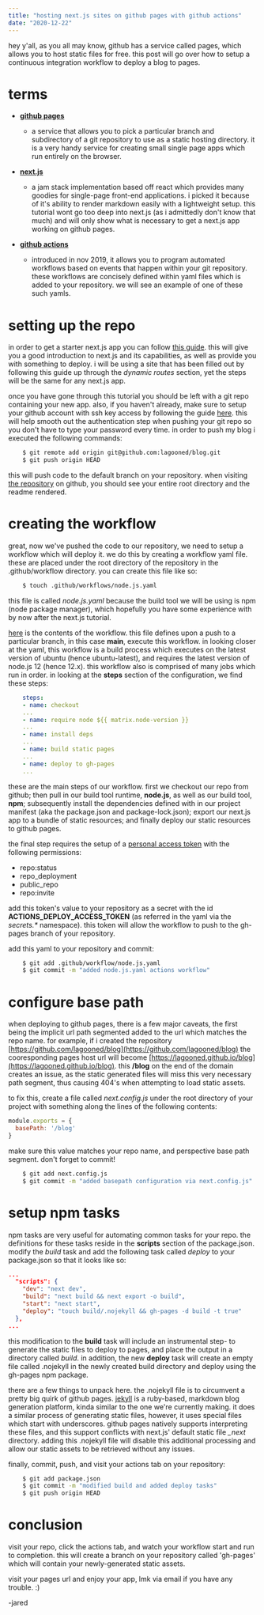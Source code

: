 ```yaml
---
title: "hosting next.js sites on github pages with github actions"
date: "2020-12-22"
---
```


hey y'all, as you all may know, github has a service called pages, which allows you to host static files for free. this post will go over how to setup a continuous integration workflow to deploy a blog to pages.

# terms
- **[github pages](https://pages.github.com)**
  - a service that allows you to pick a particular branch and subdirectory of a git repository to use as a static hosting directory. it is a very handy service for creating small single page apps which run entirely on the browser.

- **[next.js](https://nextjs.org)**
  - a jam stack implementation based off react which provides many goodies for single-page front-end applications. i picked it because of it's ability to render markdown easily with a lightweight setup. this tutorial wont go too deep into next.js (as i admittedly don't know that much) and will only show what is necessary to get a next.js app working on github pages.

- **[github actions](https://github.com/features/actions)**
  - introduced in nov 2019, it allows you to program automated workflows based on events that happen within your git repository. these workflows are concisely defined within yaml files which is added to your repository. we will see an example of one of these such yamls.

# setting up the repo

in order to get a starter next.js app you can follow [this guide](https://nextjs.org/learn/basics/create-nextjs-app). this will give you a good introduction to next.js and its capabilities, as well as provide you with something to deploy. i will be using a site that has been filled out by following this guide up through the *dynamic routes* section, yet the steps will be the same for any next.js app.

once you have gone through this tutorial you should be left with a git repo containing your new app. also, if you haven't already, make sure to setup your github account with ssh key access by following the guide [here](https://docs.github.com/en/free-pro-team@latest/github/authenticating-to-github/connecting-to-github-with-ssh). this will help smooth out the authentication step when pushing your git repo so you don't have to type your password every time. in order to push my blog i executed the following commands:

```bash
    $ git remote add origin git@github.com:lagooned/blog.git
    $ git push origin HEAD
```

this will push code to the default branch on your repository. when visiting [the repository](https://github.com/lagooned/blog) on github, you should see your entire root directory and the readme rendered.

# creating the workflow

great, now we've pushed the code to our repository, we need to setup a workflow which will deploy it. we do this by creating a workflow yaml file. these are placed under the root directory of the repository in the .github/workflow directory. you can create this file like so:

```bash
    $ touch .github/workflows/node.js.yaml
```

this file is called *node.js.yaml* because the build tool we will be using is npm (node package manager), which hopefully you have some experience with by now after the next.js tutorial. 

[here](https://github.com/lagooned/blog/blob/main/.github/workflows/node.js.yml) is the contents of the workflow. this file defines upon a push to a particular branch, in this case **main**, execute this workflow. in looking closer at the yaml, this workflow is a build process which executes on the latest version of ubuntu (hence ubuntu-latest), and requires the latest version of node.js 12 (hence 12.x). this workflow also is comprised of many jobs which run in order. in looking at the **steps** section of the configuration, we find these steps:

```yaml
    steps:
    - name: checkout
    ...
    - name: require node ${{ matrix.node-version }}
    ...
    - name: install deps
    ...
    - name: build static pages
    ...
    - name: deploy to gh-pages
    ...
```

these are the main steps of our workflow. first we checkout our repo from github; then pull in our build tool runtime, **node.js**, as well as our build tool, **npm**; subsequently install the dependencies defined with in our project manifest (aka the package.json and package-lock.json); export our next.js app to a bundle of static resources; and finally deploy our static resources to github pages.

the final step requires the setup of a [personal access token](https://docs.github.com/en/free-pro-team@latest/github/authenticating-to-github/creating-a-personal-access-token) with the following permissions:

- repo:status
- repo_deployment
- public_repo
- repo:invite

add this token's value to your repository as a secret with the id **ACTIONS_DEPLOY_ACCESS_TOKEN** (as referred in the yaml via the *secrets.\** namespace). this token will allow the workflow to push to the gh-pages branch of your repository.

add this yaml to your repository and commit:

```bash
    $ git add .github/workflow/node.js.yaml
    $ git commit -m "added node.js.yaml actions workflow"
```

# configure base path

when deploying to github pages, there is a few major caveats, the first being the implicit url path segmented added to the url which matches the repo name. for example, if i created the repository
[https://github.com/lagooned/blog](https://github.com/lagooned/blog) the cooresponding pages host url will become [https://lagooned.github.io/blog](https://lagooned.github.io/blog). this **/blog** on the end of the domain creates an issue, as the static generated files will miss this very necessary path segment, thus causing 404's when attempting to load static assets.

to fix this, create a file called *next.config.js* under the root directory of your project with something along the lines of the following contents:

```javascript
module.exports = {
  basePath: '/blog'
}
```

make sure this value matches your repo name, and perspective base path segment. don't forget to commit!

```bash
    $ git add next.config.js
    $ git commit -m "added basepath configuration via next.config.js"
```

# setup npm tasks

npm tasks are very useful for automating common tasks for your repo. the definitions for these tasks reside in the **scripts** section of the package.json. modify the *build* task and add the following task called *deploy* to your package.json so that it looks like so:

```json
...
  "scripts": {
    "dev": "next dev",
    "build": "next build && next export -o build",
    "start": "next start",
    "deploy": "touch build/.nojekyll && gh-pages -d build -t true"
  },
...
```

this modification to the **build** task will include an instrumental step- to generate the static files to deploy to pages, and place the output in a directory called *build*. in addition, the new **deploy** task will create an empty file called .nojekyll in the newly created build directory and deploy using the gh-pages npm package.

there are a few things to unpack here. the .nojekyll file is to circumvent a pretty big quirk of github pages. [jekyll](https://jekyllrb.com) is a ruby-based, markdown blog generation platform, kinda similar to the one we're currently making. it does a similar process of generating static files, however, it uses special files which start with underscores. github pages natively supports interpreting these files, and this support conflicts with next.js' default static file *_next* directory. adding this .nojekyll file will disable this additional processing and allow our static assets to be retrieved without any issues.

finally, commit, push, and visit your actions tab on your repository:

```bash
    $ git add package.json
    $ git commit -m "modified build and added deploy tasks"
    $ git push origin HEAD
```

# conclusion

visit your repo, click the actions tab, and watch your workflow start and run to completion. this will create a branch on your repository called 'gh-pages' which will contain your newly-generated static assets.

visit your pages url and enjoy your app, lmk via email if you have any trouble. :)

-jared
